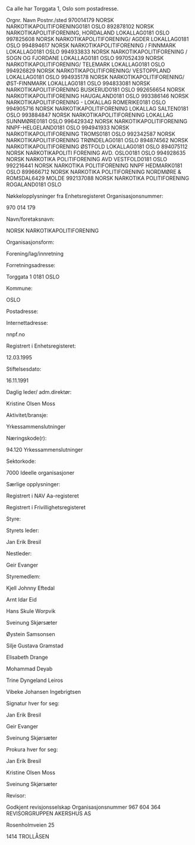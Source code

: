 Ca alle har Torggata 1, Oslo som postadresse.




Orgnr.    Navn                              Postnr./sted
970014179 NORSK NARKOTIKAPOLITIFORENING0181 OSLO
892878102 NORSK NARKOTIKAPOLITIFORENING, HORDALAND LOKALLAG0181 OSLO
997825608 NORSK NARKOTIKAPOLITIFORENING/ AGDER LOKALLAG0181 OSLO
994894617 NORSK NARKOTIKAPOLITIFORENING / FINNMARK LOKALLAG0181 OSLO
994933833 NORSK NARKOTIKAPOLITIFORENING / SOGN OG FJORDANE LOKALLAG0181 OSLO
997052439 NORSK NARKOTIKAPOLITIFORENING/ TELEMARK LOKALLAG0181 OSLO
994926829 NORSK NARKOTIKAPOLITIFORENING/ VESTOPPLAND LOKALLAG0181 OSLO
994935178 NORSK NARKOTIKAPOLITIFORENING/ ØST-FINNMARK LOKALLAG0181 OSLO
994833081 NORSK NARKOTIKAPOLITIFORENING BUSKERUD0181 OSLO
992656654 NORSK NARKOTIKAPOLITIFORENING HAUGALAND0181 OSLO
993386146 NORSK NARKOTIKAPOLITIFORENING - LOKALLAG ROMERIKE0181 OSLO
994905716 NORSK NARKOTIKAPOLITIFORENING LOKALLAG SALTEN0181 OSLO
993884847 NORSK NARKOTIKAPOLITIFORENING LOKALLAG SUNNMØRE0181 OSLO
996429342 NORSK NARKOTIKAPOLITIFORENING NNPF-HELGELAND0181 OSLO
994941933 NORSK NARKOTIKAPOLITIFORENING TROMS0181 OSLO
992342587 NORSK NARKOTIKAPOLITIFORENING TRØNDELAG0181 OSLO
894874562 NORSK NARKOTIKAPOLITIFORENING ØSTFOLD LOKALLAG0181 OSLO
894075112 NORSK NARKOTIKAPOLITI FORENING AVD. OSLO0181 OSLO
994928635 NORSK NARKOTIKA POLITIFORENING AVD VESTFOLD0181 OSLO
992216441 NORSK NARKOTIKA POLITIFORENING NNPF HEDMARK0181 OSLO
899666712 NORSK NARKOTIKA POLITIFORENING NORDMØRE & ROMSDAL6429 MOLDE
992137088 NORSK NARKOTIKA POLITIFORENING ROGALAND0181 OSLO

Nøkkelopplysninger fra Enhetsregisteret
Organisasjonsnummer:

970 014 179

Navn/foretaksnavn:

NORSK NARKOTIKAPOLITIFORENING

Organisasjonsform:

Forening/lag/innretning

Forretningsadresse:

Torggata 1
0181 OSLO

Kommune:

OSLO

Postadresse:

Internettadresse:

nnpf.no

Registrert i Enhetsregisteret:

12.03.1995

Stiftelsesdato:

16.11.1991

Daglig leder/ adm.direktør:

Kristine Olsen Moss

Aktivitet/bransje:

Yrkessammenslutninger 

Næringskode(r):

94.120  Yrkessammenslutninger

Sektorkode:

7000 Ideelle organisasjoner

Særlige opplysninger:

Registrert i NAV Aa-registeret

Registrert i Frivillighetsregisteret

Styre:

Styrets leder:

Jan Erik Bresil

Nestleder:

Geir Evanger

Styremedlem:

Kjell Johnny Eftedal


Arnt Idar Eid


Hans Skule Worpvik


Sveinung Skjørsæter


Øystein Samsonsen


Silje Gustava Gramstad


Elisabeth Drange


Mohammad Deyab


Trine Dyngeland Leiros


Vibeke Johansen Ingebrigtsen

Signatur hver for seg:

Jan Erik Bresil


Geir Evanger


Sveinung Skjørsæter

Prokura hver for seg:

Jan Erik Bresil


Kristine Olsen Moss


Sveinung Skjørsæter

Revisor:

Godkjent revisjonsselskap
Organisasjonsnummer 967 604 364
REVISORGRUPPEN AKERSHUS AS

Rosenholmveien 25

1414   TROLLÅSEN
